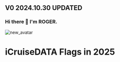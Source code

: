 V0  2024.10.30 UPDATED
----
### Hi there 👋 I'm ROGER. 

![new_avatar](https://cdn.statically.io/gh/5iCruise/5icruise.github.io/master/img/New%20Avatar%20R.png)

<!--
**5iCruise/5iCruise** is a ✨ _special_ ✨ repository because its `README.md` (this file) appears on your GitHub profile.

Here are some ideas to get you started:

- 🔭 I’m currently working on ...
- 🌱 I’m currently learning ...
- 👯 I’m looking to collaborate on ...
- 🤔 I’m looking for help with ...
- 💬 Ask me about ...
- 📫 How to reach me: ...
- 😄 Pronouns: ...
- ⚡ Fun fact: ...
-->

# iCruiseDATA Flags in 2025  
